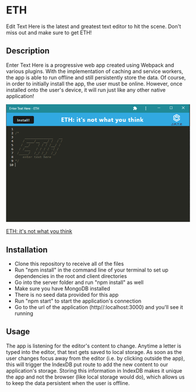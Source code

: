 # ETH

Edit Text Here is the latest and greatest text editor to hit the scene. Don't miss out and make sure to get ETH!

## Description

Enter Text Here is a progressive web app created using Webpack and various plugins. With the implementation of caching and service workers, the app is able to run offline and still persistently store the data. Of course, in order to initially install the app, the user must be online. However, once installed onto the user's device, it will run just like any other native application!

![Screenshot of native application](https://github.com/MaxFrank13/ETH/blob/main/client/src/images/eth-app-photo.PNG)

[ETH: it's not what you think](https://polar-eyrie-98965.herokuapp.com/)

## Installation

   - Clone this repository to receive all of the files
   - Run "npm install" in the command line of your terminal to set up dependencies in the root and client directories
   - Go into the server folder and run "npm install" as well
   - Make sure you have MongoDB installed
   - There is no seed data provided for this app
   - Run "npm start" to start the application's connection
   - Go to the url of the application (http//:localhost:3000) and you'll see it running

## Usage

The app is listening for the editor's content to change. Anytime a letter is typed into the editor, that text gets saved to local storage. As soon as the user changes focus away from the editor (i.e. by clicking outside the app), this will trigger the IndexDB put route to add the new content to our application's storage. Storing this information in IndexDB makes it unique the app and not the browser (like local storage would do), which allows us to keep the data persistent when the user is offline.
